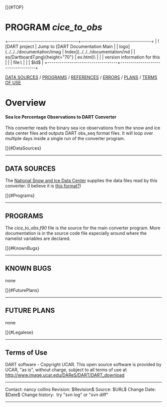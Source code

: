 []{#TOP}

PROGRAM *cice\_to\_obs*
=======================

+-----------------------------------+-----------------------------------+
| ![DART project                    | Jump to [DART Documentation Main  |
| logo](../../../documentation/imag | Index](../../../documentation/ind |
| es/Dartboard7.png){height="70"}   | ex.html)\                         |
|                                   | version information for this      |
|                                   | file:\                            |
|                                   | \$Id\$                            |
+-----------------------------------+-----------------------------------+

[DATA SOURCES](#DataSources) / [PROGRAMS](#Programs) /
[REFERENCES](#References) / [ERRORS](#Errors) / [PLANS](#FuturePlans) /
[TERMS OF USE](#Legalese)

Overview
========

#### Sea Ice Percentage Observations to DART Converter

This converter reads the binary sea ice observations from the snow and
ice data center files and outputs DART obs\_seq format files. It will
loop over multiple days inside a single run of the converter program.

[]{#DataSources}

------------------------------------------------------------------------

DATA SOURCES
------------

The [National Snow and Ice Data Center](http://nsidc.org/) supplies the
data files read by this converter. (I believe it is [this
format?](http://nsidc.org/data/NSIDC-0051))

[]{#Programs}

------------------------------------------------------------------------

PROGRAMS
--------

The *cice\_to\_obs.f90* file is the source for the main converter
program. More documentation is in the source code file especially around
where the namelist variables are declared.

[]{#KnownBugs}

------------------------------------------------------------------------

KNOWN BUGS
----------

none

[]{#FuturePlans}

------------------------------------------------------------------------

FUTURE PLANS
------------

none

[]{#Legalese}

------------------------------------------------------------------------

Terms of Use
------------

DART software - Copyright UCAR. This open source software is provided by
UCAR, "as is", without charge, subject to all terms of use at
<http://www.image.ucar.edu/DAReS/DART/DART_download>

  ------------------ -----------------------------
  Contact:           nancy collins
  Revision:          \$Revision\$
  Source:            \$URL\$
  Change Date:       \$Date\$
  Change history:    try "svn log" or "svn diff"
  ------------------ -----------------------------


